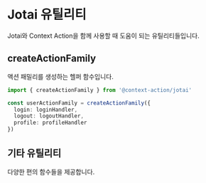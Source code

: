 # Jotai 유틸리티

Jotai와 Context Action을 함께 사용할 때 도움이 되는 유틸리티들입니다.

## createActionFamily

액션 패밀리를 생성하는 헬퍼 함수입니다.

```typescript
import { createActionFamily } from '@context-action/jotai'

const userActionFamily = createActionFamily({
  login: loginHandler,
  logout: logoutHandler,
  profile: profileHandler
})
```

## 기타 유틸리티

다양한 편의 함수들을 제공합니다.